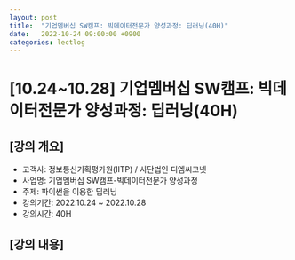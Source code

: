```yaml
---
layout: post
title:  "기업멤버십 SW캠프: 빅데이터전문가 양성과정: 딥러닝(40H)"
date:   2022-10-24 09:00:00 +0900
categories: lectlog
---
```


# [10.24~10.28] 기업멤버십 SW캠프: 빅데이터전문가 양성과정: 딥러닝(40H)

## [강의 개요]

* 고객사: 정보통신기획평가원(IITP) / 사단법인 디엠씨코넷
* 사업명: 기업멤버십 SW캠프-빅데이터전문가 양성과정
* 주제: 파이썬을 이용한 딥러닝
* 강의기간: 2022.10.24 ~ 2022.10.28
* 강의시간: 40H

## [강의 내용]

